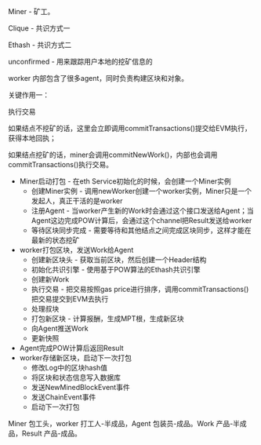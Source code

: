Miner - 矿工。

Clique - 共识方式一

Ethash - 共识方式二

unconfirmed - 用来跟踪用户本地的挖矿信息的

worker 内部包含了很多agent，同时负责构建区块和对象。

关键作用一：

执行交易

如果结点不挖矿的话，这里会立即调用commitTransactions\(\)提交给EVM执行，获得本地回执；

如果结点挖矿的话，miner会调用commitNewWork\(\)，内部也会调用commitTransactions\(\)执行交易。

* Miner启动打包 - 在eth Service初始化的时候，会创建一个Miner实例
  * 创建Miner实例 - 调用newWorker创建一个worker实例，Miner只是一个发起人，真正干活的是worker
  * 注册Agent - 当worker产生新的Work时会通过这个接口发送给Agent；当Agent这边完成POW计算后，会通过这个channel把Result发送给worker
  * 等待区块同步完成 - 需要等待和其他结点之间完成区块同步，这样才能在最新的状态挖矿
* worker打包区块，发送Work给Agent
  * 创建新区块头 - 获取当前区块，然后创建一个Header结构
  * 初始化共识引擎 - 使用基于POW算法的Ethash共识引擎
  * 创建新Work
  * 执行交易 - 把交易按照gas price进行排序，调用commitTransactions\(\)把交易提交到EVM去执行
  * 处理叔块
  * 打包新区块 - 计算报酬，生成MPT根，生成新区块
  * 向Agent推送Work
  * 更新快照
* Agent完成POW计算后返回Result
* worker存储新区块，启动下一次打包
  * 修改Log中的区块hash值
  * 将区块和状态信息写入数据库
  * 发送NewMinedBlockEvent事件
  * 发送ChainEvent事件
  * 启动下一次打包

Miner 包工头，worker 打工人-半成品，Agent 包装员-成品。Work 产品-半成品，Result 产品-成品。

